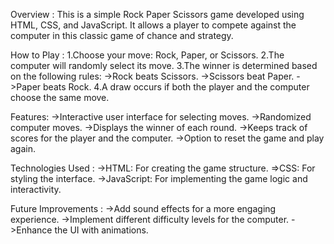 Overview :
This is a simple Rock Paper Scissors game developed using HTML, CSS, and JavaScript. It allows a player to compete against the computer in this classic game of chance and strategy.

How to Play :
1.Choose your move: Rock, Paper, or Scissors.
2.The computer will randomly select its move.
3.The winner is determined based on the following rules:
  ->Rock beats Scissors.
  ->Scissors beat Paper.
  ->Paper beats Rock.
4.A draw occurs if both the player and the computer choose the same move.

Features:
->Interactive user interface for selecting moves.
->Randomized computer moves.
->Displays the winner of each round.
->Keeps track of scores for the player and the computer.
->Option to reset the game and play again.

Technologies Used :
->HTML: For creating the game structure.
=>CSS: For styling the interface.
->JavaScript: For implementing the game logic and interactivity.

Future Improvements :
->Add sound effects for a more engaging experience.
->Implement different difficulty levels for the computer.
->Enhance the UI with animations.
